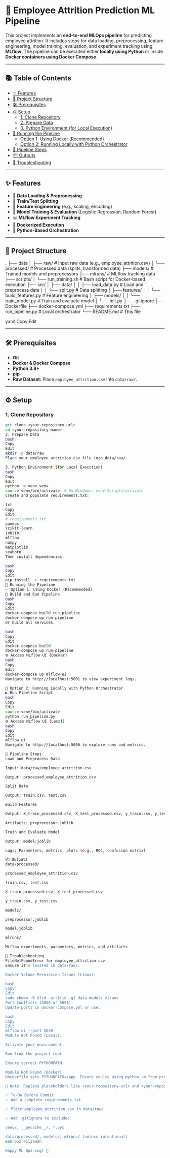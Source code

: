 
# 🚀 Employee Attrition Prediction ML Pipeline

This project implements an **end-to-end MLOps pipeline** for predicting employee attrition. It includes steps for data loading, preprocessing, feature engineering, model training, evaluation, and experiment tracking using **MLflow**. The pipeline can be executed either **locally using Python** or inside **Docker containers using Docker Compose**.

---

## 📚 Table of Contents

- [✨ Features](#-features)
- [📁 Project Structure](#-project-structure)
- [🛠️ Prerequisites](#️-prerequisites)
- [⚙️ Setup](#️-setup)
  - [1. Clone Repository](#1-clone-repository)
  - [2. Prepare Data](#2-prepare-data)
  - [3. Python Environment (for Local Execution)](#3-python-environment-for-local-execution)
- [🚦 Running the Pipeline](#-running-the-pipeline)
  - [Option 1: Using Docker (Recommended)](#option-1-using-docker-recommended)
  - [Option 2: Running Locally with Python Orchestrator](#option-2-running-locally-with-python-orchestrator)
- [🔁 Pipeline Steps](#-pipeline-steps)
- [📦 Outputs](#-outputs)
- [🐞 Troubleshooting](#-troubleshooting)

---

## ✨ Features

- 🔄 **Data Loading & Preprocessing**  
- 🔀 **Train/Test Splitting**  
- 🧪 **Feature Engineering** (e.g., scaling, encoding)  
- 🤖 **Model Training & Evaluation** (Logistic Regression, Random Forest)  
- 📊 **MLflow Experiment Tracking**  
- 🐳 **Dockerized Execution**  
- 🐍 **Python-Based Orchestration**  

---

## 📁 Project Structure

.
├── data
│ ├── raw/ # Input raw data (e.g., employee_attrition.csv)
│ └── processed/ # Processed data (splits, transformed data)
├── models/ # Trained models and preprocessors
├── mlruns/ # MLflow tracking data
├── scripts/
│ └── run_training.sh # Bash script for Docker-based execution
├── src/
│ ├── data/
│ │ ├── load_data.py # Load and preprocess data
│ │ └── split.py # Data splitting
│ ├── features/
│ │ └── build_features.py # Feature engineering
│ ├── models/
│ │ └── train_model.py # Train and evaluate model
│ └── init.py
├── .gitignore
├── Dockerfile
├── docker-compose.yml
├── requirements.txt
├── run_pipeline.py # Local orchestrator
└── README.md # This file

yaml
Copy
Edit

---

## 🛠️ Prerequisites

- **Git**
- **Docker & Docker Compose**
- **Python 3.8+**
- **pip**
- **Raw Dataset:** Place `employee_attrition.csv` into `data/raw/`.

---

## ⚙️ Setup

### 1. Clone Repository

```bash
git clone <your-repository-url>
cd <your-repository-name>
2. Prepare Data
bash
Copy
Edit
mkdir -p data/raw
Place your employee_attrition.csv file into data/raw/.

3. Python Environment (for Local Execution)
bash
Copy
Edit
python -m venv venv
source venv/bin/activate  # On Windows: venv\Scripts\activate
Create and populate requirements.txt:

txt
Copy
Edit
# requirements.txt
pandas
scikit-learn
joblib
mlflow
numpy
matplotlib
seaborn
Then install dependencies:

bash
Copy
Edit
pip install -r requirements.txt
🚦 Running the Pipeline
✅ Option 1: Using Docker (Recommended)
🔧 Build and Run Pipeline
bash
Copy
Edit
docker-compose build run-pipeline
docker-compose up run-pipeline
Or build all services:

bash
Copy
Edit
docker-compose build
docker-compose up run-pipeline
🌐 Access MLflow UI (Docker)
bash
Copy
Edit
docker-compose up mlflow-ui
Navigate to http://localhost:5001 to view experiment logs.

🐍 Option 2: Running Locally with Python Orchestrator
▶️ Run Pipeline Script
bash
Copy
Edit
source venv/bin/activate
python run_pipeline.py
🌐 Access MLflow UI (Local)
bash
Copy
Edit
mlflow ui
Navigate to http://localhost:5000 to explore runs and metrics.

🔁 Pipeline Steps
Load and Preprocess Data

Input: data/raw/employee_attrition.csv

Output: processed_employee_attrition.csv

Split Data

Output: train.csv, test.csv

Build Features

Output: X_train_processed.csv, X_test_processed.csv, y_train.csv, y_test.csv

Artifacts: preprocessor.joblib

Train and Evaluate Model

Output: model.joblib

Logs: Parameters, metrics, plots (e.g., ROC, confusion matrix)

📦 Outputs
data/processed/

processed_employee_attrition.csv

train.csv, test.csv

X_train_processed.csv, X_test_processed.csv

y_train.csv, y_test.csv

models/

preprocessor.joblib

model.joblib

mlruns/

MLflow experiments, parameters, metrics, and artifacts

🐞 Troubleshooting
FileNotFoundError for employee_attrition.csv:
Ensure it's located in data/raw/.

Docker Volume Permission Issues (Linux):

bash
Copy
Edit
sudo chown -R $(id -u):$(id -g) data models mlruns
Port Conflicts (5000 or 5001):
Update ports in docker-compose.yml or use:

bash
Copy
Edit
mlflow ui --port 5050
Module Not Found (Local):

Activate your environment.

Run from the project root.

Ensure correct PYTHONPATH.

Module Not Found (Docker):
Dockerfile sets PYTHONPATH=/app. Ensure you’re using python -m from project root.

📌 Note: Replace placeholders like <your-repository-url> and <your-repository-name> before committing.

✅ To-Do Before Commit
✅ Add a complete requirements.txt

✅ Place employee_attrition.csv in data/raw/

✅ Add .gitignore to exclude:

venv/, __pycache__/, *.pyc

data/processed/, models/, mlruns/ (unless intentional)
Behrooz Filzadeh

Happy ML Ops-ing! 🚀









